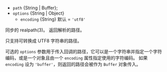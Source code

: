 <!-- YAML
added: v0.1.31
-->

* `path` {String | Buffer};
* `options` {String | Object}
  * `encoding` {String} 默认 = `'utf8'`

同步的 realpath(3)。
返回解析的路径。

只支持可转换成 UTF8 字符串的路径。

可选的 `options` 参数用于传入回调的路径，它可以是一个字符串并指定一个字符编码，或是一个对象且由一个 `encoding` 属性指定使用的字符编码。
如果 `encoding` 设为 `'buffer'`，则返回的路径会被作为 `Buffer` 对象传入。

